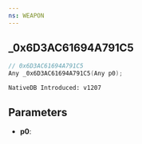 ```yaml
---
ns: WEAPON
---
```

## _0x6D3AC61694A791C5

```c
// 0x6D3AC61694A791C5
Any _0x6D3AC61694A791C5(Any p0);
```

```
NativeDB Introduced: v1207
```

## Parameters
* **p0**:
